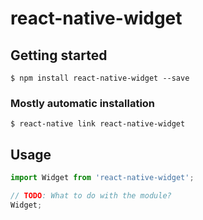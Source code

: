 # react-native-widget

## Getting started

`$ npm install react-native-widget --save`

### Mostly automatic installation

`$ react-native link react-native-widget`

## Usage
```javascript
import Widget from 'react-native-widget';

// TODO: What to do with the module?
Widget;
```
